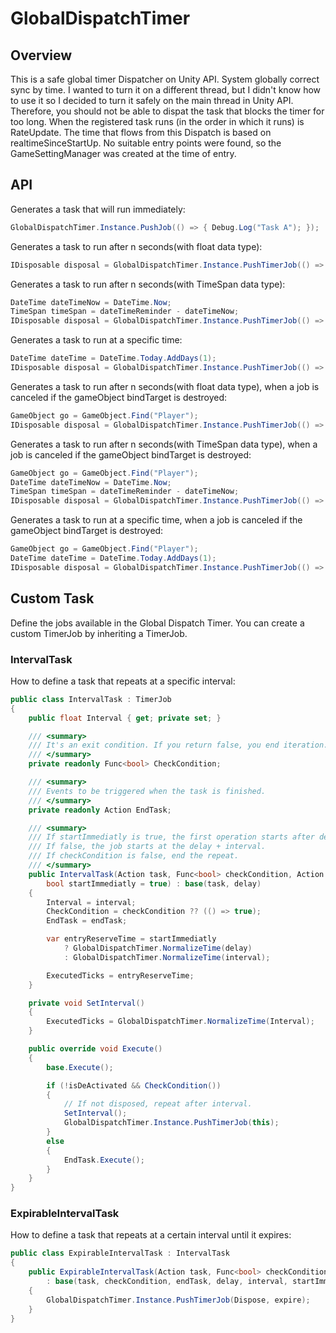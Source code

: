 # GlobalDispatchTimer

## Overview

This is a safe global timer Dispatcher on Unity API. System globally correct sync by time.
I wanted to turn it on a different thread, but I didn't know how to use it so I decided to turn it safely on the main thread in Unity API.
Therefore, you should not be able to dispat the task that blocks the timer for too long.
When the registered task runs (in the order in which it runs) is RateUpdate.
The time that flows from this Dispatch is based on realtimeSinceStartUp.
No suitable entry points were found, so the GameSettingManager was created at the time of entry.

## API

Generates a task that will run immediately:

```c#
GlobalDispatchTimer.Instance.PushJob(() => { Debug.Log("Task A"); });
```

Generates a task to run after n seconds(with float data type):

```c#
IDisposable disposal = GlobalDispatchTimer.Instance.PushTimerJob(() => { Debug.Log("Calleed after 10 seconds"); }, 10);
```

Generates a task to run after n seconds(with TimeSpan data type):

```c#
DateTime dateTimeNow = DateTime.Now;
TimeSpan timeSpan = dateTimeReminder - dateTimeNow;
IDisposable disposal = GlobalDispatchTimer.Instance.PushTimerJob(() => { Debug.Log("Calleed"); }, timeSpan);
```


Generates a task to run at a specific time:

```c#
DateTime dateTime = DateTime.Today.AddDays(1);
IDisposable disposal = GlobalDispatchTimer.Instance.PushTimerJob(() => { Debug.Log("Calleed after 1 day"); }, dateTime);
```

Generates a task to run after n seconds(with float data type), when a job is canceled if the gameObject bindTarget is destroyed:

```c#
GameObject go = GameObject.Find("Player");
IDisposable disposal = GlobalDispatchTimer.Instance.PushTimerJob(() => { Debug.Log("Calleed after 10 seconds"); }, 10, go);
```

Generates a task to run after n seconds(with TimeSpan data type), when a job is canceled if the gameObject bindTarget is destroyed:

```c#
GameObject go = GameObject.Find("Player");
DateTime dateTimeNow = DateTime.Now;
TimeSpan timeSpan = dateTimeReminder - dateTimeNow;
IDisposable disposal = GlobalDispatchTimer.Instance.PushTimerJob(() => { Debug.Log("Calleed"); }, timeSpan, go);
```

Generates a task to run at a specific time, when a job is canceled if the gameObject bindTarget is destroyed:

```c#
GameObject go = GameObject.Find("Player");
DateTime dateTime = DateTime.Today.AddDays(1);
IDisposable disposal = GlobalDispatchTimer.Instance.PushTimerJob(() => { Debug.Log("Calleed after 1 day"); }, dateTime, go);
```

## Custom Task

Define the jobs available in the Global Dispatch Timer. You can create a custom TimerJob by inheriting a TimerJob.

### IntervalTask

How to define a task that repeats at a specific interval:

```c#
public class IntervalTask : TimerJob
{
    public float Interval { get; private set; }

    /// <summary>
    /// It's an exit condition. If you return false, you end iteration.
    /// </summary>
    private readonly Func<bool> CheckCondition;

    /// <summary>
    /// Events to be triggered when the task is finished.
    /// </summary>
    private readonly Action EndTask;

    /// <summary>
    /// If startImmediatly is true, the first operation starts after delay. 
    /// If false, the job starts at the delay + interval. 
    /// If checkCondition is false, end the repeat.
    /// </summary>
    public IntervalTask(Action task, Func<bool> checkCondition, Action endTask, float delay, float interval,
        bool startImmediatly = true) : base(task, delay)
    {
        Interval = interval;
        CheckCondition = checkCondition ?? (() => true);
        EndTask = endTask;

        var entryReserveTime = startImmediatly
            ? GlobalDispatchTimer.NormalizeTime(delay)
            : GlobalDispatchTimer.NormalizeTime(interval);

        ExecutedTicks = entryReserveTime;
    }

    private void SetInterval()
    {
        ExecutedTicks = GlobalDispatchTimer.NormalizeTime(Interval);
    }

    public override void Execute()
    {
        base.Execute();

        if (!isDeActivated && CheckCondition())
        {
            // If not disposed, repeat after interval.
            SetInterval();
            GlobalDispatchTimer.Instance.PushTimerJob(this);
        }
        else
        {
            EndTask.Execute();
        }
    }
}
```

### ExpirableIntervalTask

How to define a task that repeats at a certain interval until it expires:

```c#
public class ExpirableIntervalTask : IntervalTask
{
    public ExpirableIntervalTask(Action task, Func<bool> checkCondition, Action endTask, float delay, float interval, float expire, bool startImmediatly = true)
        : base(task, checkCondition, endTask, delay, interval, startImmediatly)
    {
        GlobalDispatchTimer.Instance.PushTimerJob(Dispose, expire);
    }
}
```